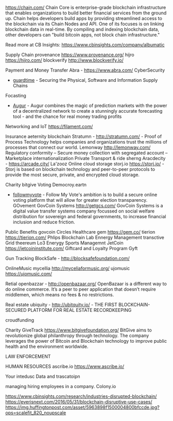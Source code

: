 
https://chain.com/ Chain Core is enterprise-grade blockchain infrastructure that enables organizations to build better financial services from the ground up. Chain helps developers build apps by providing streamlined access to the blockchain via its Chain Nodes and API. One of its focuses is on linking blockchain data in real-time. By compiling and indexing blockchain data, other developers can "build bitcoin apps, not block chain infrastructure."

Read more at CB Insights: https://www.cbinsights.com/company/albumatic


Supply Chain
	provenance https://www.provenance.org/
	hijro https://hijro.com/
	blockverify http://www.blockverify.io/

Payment and Money Transfer
	Abra - https://www.abra.com/
CyberSecurity
* [guardtime](https://guardtime.com/) - Securing the Physical, Software and Information Supply Chains

Focasting
* [Augur](https://augur.net/) - Augur combines the magic of prediction markets with the power of a decentralized network to create a stunningly accurate forecasting tool - and the chance for real money trading profits
	
Networking and IoT
	https://filament.com/

Insurance
	aeternity blockchain
	 Stratumn - http://stratumn.com/ - Proof of Process Technology helps companies and organizations trust the millions of processes that connect our world.
	Lemonway http://lemonway.com/  Regulatory conformity – Secure money collection with segregated account – Marketplace internationalization
Private Transport & ride sherng
	Aracdecity  - https://arcade.city/
	La'zooz
Online cloud storage
	storj.io  https://storj.io/ - Storj is based on blockchain technology and peer-to-peer protocols to provide the most secure, private, and encrypted cloud storage.


Charity
	bitgive
Voting
	Democroy.eartn
* [followmyvote](https://followmyvote.com/) - Follow My Vote's ambition is to build a secure online voting platform that will allow for greater election transparency.
GOvement
	GovCoin Systems http://getgcs.com/  GovCoin Systems is a digital value transfer systems company focussed on social welfare distribution for sovereign and federal governments, to increase financial inclusion and reduce friction.


Public Benefits
	govcoin
	Circles
Healthcare
	gem  https://gem.co/
	tierion https://tierion.com/
	Phlips Blockchain Lab
Ennergy Management
	transctive Grid
	theereum
	Lo3 Enerygy
Sports Managemnt
	JetCoin https://jetcoininstitute.com/
Giftcard and Loyalty Program
	Gyft

Gun Tracking
	BlockSafe - http://blocksafefoundation.com/

OnlineMusic
	mycellia http://myceliaformusic.org/
	ujomusic 	https://ujomusic.com/


Retial
	openbazzar - http://openbazaar.org/  OpenBazaar is a different way to do online commerce. It’s a peer to peer application that doesn’t require middlemen, which means no fees & no restrictions.
	

Real estate
	ubiquity - http://ubitquity.io/ - THE FIRST BLOCKCHAIN-SECURED PLATFORM FOR REAL ESTATE RECORDKEEPING

croudfunding

Charity
	GiveTrack  https://www.bitgivefoundation.org/ BitGive aims to revolutionize global philanthropy through technology. The company leverages the power of Bitcoin and Blockchain technology to improve public health and the environment worldwide.

LAW ENFORCEMENT


HUMAN RESOURCES
	 ascribe.io https://www.ascribe.io/

Your intedusc
	Data and trascatoipn

managing hiring employees in a company. Colony.io

https://www.cbinsights.com/research/industries-disrupted-blockchain/
https://everisnext.com/2016/05/31/blockchain-disruptive-use-cases/
https://img.huffingtonpost.com/asset/5963898f1500004800bfccde.jpg?ops=scalefit_820_noupscale
